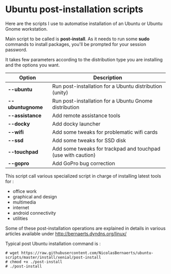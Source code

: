 Ubuntu post-installation scripts
================================

Here are the scripts I use to automatise installation of an Ubuntu or Ubuntu Gnome workstation.

Main script to be called is **post-install**. As it needs to run some **sudo** commands to install packages, you'll be prompted for your session password.

It takes few parameters according to the distribution type you are installing and the options you want.

| Option             | Description |
| -------------      | ------------- |
| **--ubuntu**       | Run post-installation for a Ubuntu distribution (unity)  |
| **--ubuntugnome**  | Run post-installation for a Ubuntu Gnome distribution |
| **--assistance**   | Add remote assistance tools |
| **--docky**        | Add docky launcher |
| **--wifi**         | Add some tweaks for problematic wifi cards |
| **--ssd**          | Add some tweaks for SSD disk |
| **--touchpad**     | Add some tweaks for trackpad and touchpad (use with caution) |
| **--gopro**        | Add GoPro bug correction |

This script call various specialized script in charge of installing latest tools for :
  * office work
  * graphical and design
  * multimedia
  * internet
  * android connectivity
  * utilities

Some of these post-installation operations are explained in details in various articles available under http://bernaerts.dyndns.org/linux/

Typical post Ubuntu installation command is :

    # wget https://raw.githubusercontent.com/NicolasBernaerts/ubuntu-scripts/master/install/xenial/post-install
    # chmod +x ./post-install
    # ./post-install
